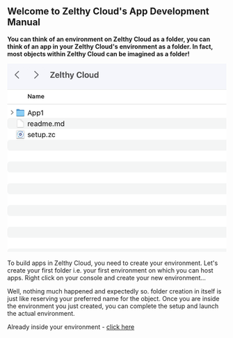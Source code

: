 ## Welcome to Zelthy Cloud's App Development Manual

**You can think of an environment on Zelthy Cloud as a folder, you can think of an app in your Zelthy Cloud's environment as a folder. In fact, most objects within Zelthy Cloud can be imagined as a folder!**


![alt text](Assets/new_app.png "Title")


To build apps in Zelthy Cloud, you need to create your environment. Let's create your first folder i.e. your first environment on which you can host apps. Right click on your console and create your new environment... 

Well, nothing much happened and expectedly so. folder creation in itself is just like reserving your preferred name for the object. Once you are inside the environment you just created, you can complete the setup and launch the actual environment.

Already inside your environment - [click here](Environment%201/env_setup.md)
